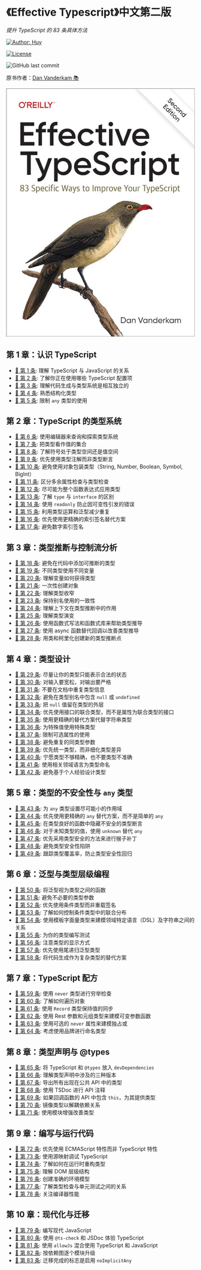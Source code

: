 # 《Effective Typescript》中文第二版

_提升 TypeScript 的 83 条具体方法_

[![Author: Huy](https://img.shields.io/badge/Author-Huy-yellow)](https://github.com/rayadaschn)

[![License](https://img.shields.io/badge/License-MIT-blue.svg)](https://opensource.org/licenses/MIT)

![GitHub last commit](https://img.shields.io/github/last-commit/rayadaschn/effective-typeScript-2nd-edition-zh)

原书作者：[Dan Vanderkam 📚](https://github.com/danvk/effective-typescript)

![Effective Typescript](/cover.jpg)

## 第 1 章：认识 TypeScript

- [📝 第 1 条](./ch-intro/ts-vs-js.md): 理解 TypeScript 与 JavaScript 的关系
- [📝 第 2 条](./ch-intro/which-ts.md): 了解你正在使用哪些 TypeScript 配置项
- [📝 第 3 条](./ch-intro/independent.md): 理解代码生成与类型系统是相互独立的
- [📝 第 4 条](./ch-intro/structural.md): 熟悉结构化类型
- [📝 第 5 条](./ch-intro/any.md): 限制 `any` 类型的使用

## **第 2 章：TypeScript 的类型系统**

- [📝 第 6 条](./ch-types/editor.md): 使用编辑器来查询和探索类型系统
- [📝 第 7 条](./ch-types/types-as-sets.md): 把类型看作值的集合
- [📝 第 8 条](./ch-types/type-value-space.md): 了解符号处于类型空间还是值空间
- [📝 第 9 条](./ch-types/prefer-declarations-to-assertions.md): 优先使用类型注解而非类型断言
- [📝 第 10 条](./ch-types/avoid-object-wrapper-types.md): 避免使用对象包装类型（String, Number, Boolean, Symbol, BigInt）
- [📝 第 11 条](./ch-types/excess-property-checking.md): 区分多余属性检查与类型检查
- [📝 第 12 条](./ch-types/type-entire-functions.md): 尽可能为整个函数表达式应用类型
- [📝 第 13 条](./ch-types/type-vs-interface.md): 了解 `type` 与 `interface` 的区别
- [📝 第 14 条](./ch-types/readonly.md): 使用 `readonly` 防止因可变性引发的错误
- [📝 第 15 条](./ch-types/map-between-types.md): 利用类型运算和泛型减少重复
- [📝 第 16 条](./ch-types/index-for-dynamic.md): 优先使用更精确的索引签名替代方案
- [📝 第 17 条](./ch-types/number-index.md): 避免数字索引签名

## **第 3 章：类型推断与控制流分析**

- [📝 第 18 条](./ch-inference/avoid-inferable.md): 避免在代码中添加可推断的类型
- [📝 第 19 条](./ch-inference/one-var-one-type.md): 不同类型使用不同变量
- [📝 第 20 条](./ch-inference/widening.md): 理解变量如何获得类型
- [📝 第 21 条](./ch-inference/all-at-once.md): 一次性创建对象
- [📝 第 22 条](./ch-inference/narrowing.md): 理解类型收窄
- [📝 第 23 条](./ch-inference/avoid-aliasing.md): 保持别名使用的一致性
- [📝 第 24 条](./ch-inference/context-inference.md): 理解上下文在类型推断中的作用
- [📝 第 25 条](./ch-inference/evolving-any.md): 理解类型演变
- [📝 第 26 条](./ch-inference/functional-libraries.md): 使用函数式写法和函数式库来帮助类型推导
- [📝 第 27 条](./ch-inference/use-async-await.md): 使用 async 函数替代回调以改善类型推导
- [📝 第 28 条](./ch-inference/inference-sites.md): 用类和柯里化创建新的类型推断点

## **第 4 章：类型设计**

- [📝 第 29 条](./ch-design/valid-states.md): 尽量让你的类型只能表示合法的状态
- [📝 第 30 条](./ch-design/loose-accept-strict-produce.md): 对输入要宽松，对输出要严格
- [📝 第 31 条](./ch-design/jsdoc-repeat.md): 不要在文档中重复类型信息
- [📝 第 32 条](./ch-design/null-in-type.md): 避免在类型别名中包含 `null` 或 `undefined`
- [📝 第 33 条](./ch-design/null-values-to-perimeter.md): 把 `null` 值留在类型的外层
- [📝 第 34 条](./ch-design/union-of-interfaces.md): 优先使用接口的联合类型，而不是属性为联合类型的接口
- [📝 第 35 条](./ch-design/avoid-strings.md): 使用更精确的替代方案代替字符串类型
- [📝 第 36 条](./ch-design/in-domain-null.md): 为特殊值使用特殊类型
- [📝 第 37 条](./ch-design/avoid-optional.md): 限制可选属性的使用
- [📝 第 38 条](./ch-design/same-type-params.md): 避免重复的同类型参数
- [📝 第 39 条](./ch-design/unify.md): 优先统一类型，而非细化类型差异
- [📝 第 40 条](./ch-design/incomplete-over-inaccurate.md): 宁愿类型不够精确，也不要类型不准确
- [📝 第 41 条](./ch-design/language-of-domain.md): 使用相关领域语言为类型命名
- [📝 第 42 条](./ch-design/consider-codegen.md): 避免基于个人经验设计类型

## **第 5 章：类型的不安全性与 `any` 类型**

- [📝 第 43 条](./ch-any/narrowest-any.md): 为 `any` 类型设置尽可能小的作用域
- [📝 第 44 条](./ch-any/specific-any.md): 优先使用更精确的 `any` 替代方案，而不是简单的 `any`
- [📝 第 45 条](./ch-any/hide-unsafe-casts.md): 在类型良好的函数中隐藏不安全的类型断言
- [📝 第 46 条](./ch-any/never-unknown.md): 对于未知类型的值，使用 `unknown` 替代 `any`
- [📝 第 47 条](./ch-any/type-safe-monkey.md): 优先采用类型安全的方法来进行猴子补丁
- [📝 第 48 条](./ch-any/unsoundness.md): 避免类型安全性陷阱
- [📝 第 49 条](./ch-any/type-percentage.md): 跟踪类型覆盖率，防止类型安全性回归

## **第 6 章：泛型与类型层级编程**

- [📝 第 50 条](./ch-generics/functions-on-types.md): 将泛型视为类型之间的函数
- [📝 第 51 条](./ch-generics/golden-rule.md): 避免不必要的类型参数
- [📝 第 52 条](./ch-generics/conditional-overload.md): 优先使用条件类型而非重载签名
- [📝 第 53 条](./ch-generics/control-distribution.md): 了解如何控制条件类型中的联合分布
- [📝 第 54 条](./ch-generics/template-dsl.md): 使用模板字面量类型来建模领域特定语言（DSL）及字符串之间的关系
- [📝 第 55 条](./ch-generics/test-your-types.md): 为你的类型编写测试
- [📝 第 56 条](./ch-generics/type-display.md): 注意类型的显示方式
- [📝 第 57 条](./ch-generics/tail-recursion.md): 优先使用尾递归泛型类型
- [📝 第 58 条](./ch-generics/codegen-alt.md): 将代码生成作为复杂类型的替代方案

## **第 7 章：TypeScript 配方**

- [📝 第 59 条](./ch-recipes/exhaustiveness.md): 使用 `never` 类型进行穷举检查
- [📝 第 60 条](./ch-recipes/iterate-objects.md): 了解如何遍历对象
- [📝 第 61 条](./ch-recipes/values-in-sync.md): 使用 `Record` 类型保持值的同步
- [📝 第 62 条](./ch-recipes/conditional-varargs.md): 使用 Rest 参数和元组类型来建模可变参数函数
- [📝 第 63 条](./ch-recipes/optional-never.md): 使用可选的 `never` 属性来建模独占或
- [📝 第 64 条](./ch-recipes/brands.md): 考虑使用品牌进行命名类型

## **第 8 章：类型声明与 @types**

- [📝 第 65 条](./ch-declarations/dev-dependencies.md): 将 TypeScript 和 `@types` 放入 `devDependencies`
- [📝 第 66 条](./ch-declarations/three-versions.md): 理解类型声明中涉及的三种版本
- [📝 第 67 条](./ch-declarations/export-your-types.md): 导出所有出现在公共 API 中的类型
- [📝 第 68 条](./ch-declarations/use-tsdoc.md): 使用 TSDoc 进行 API 注释
- [📝 第 69 条](./ch-declarations/this-in-callbacks.md): 如果回调函数的 API 中包含 `this`，为其提供类型
- [📝 第 70 条](./ch-declarations/mirror-types-for-deps.md): 镜像类型以解耦依赖关系
- [📝 第 71 条](./ch-declarations/augment-improve.md): 使用模块增强改善类型

## **第 9 章：编写与运行代码**

- [📝 第 72 条](./ch-write-run/avoid-non-ecma.md): 优先使用 ECMAScript 特性而非 TypeScript 特性
- [📝 第 73 条](./ch-write-run/source-maps-debug.md): 使用源映射调试 TypeScript
- [📝 第 74 条](./ch-write-run/runtime-types.md): 了解如何在运行时重构类型
- [📝 第 75 条](./ch-write-run/understand-the-dom.md): 理解 DOM 层级结构
- [📝 第 76 条](./ch-write-run/model-env.md): 创建准确的环境模型
- [📝 第 77 条](./ch-write-run/types-or-tests.md): 了解类型检查与单元测试之间的关系
- [📝 第 78 条](./ch-write-run/performance.md): 关注编译器性能

## **第 10 章：现代化与迁移**

- [📝 第 79 条](./ch-migrate/write-modern-js.md): 编写现代 JavaScript
- [📝 第 80 条](./ch-migrate/jsdoc-tscheck.md): 使用 `@ts-check` 和 JSDoc 体验 TypeScript
- [📝 第 81 条](./ch-migrate/allowjs.md): 使用 `allowJs` 混合使用 TypeScript 和 JavaScript
- [📝 第 82 条](./ch-migrate/convert-up-the-graph.md): 按依赖图逐个模块升级
- [📝 第 83 条](./ch-migrate/start-loose.md): 迁移完成的标志是启用 `noImplicitAny`
